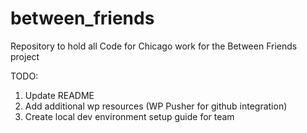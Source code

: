 # between_friends

Repository to hold all Code for Chicago work for the Between Friends project

TODO:

1. Update README
2. Add additional wp resources (WP Pusher for github integration)
3. Create local dev environment setup guide for team
